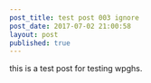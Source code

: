 ```yaml
---
post_title: test post 003 ignore
post_date: 2017-07-02 21:00:58
layout: post
published: true
---
```

this is a test post for testing wpghs.
